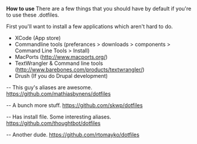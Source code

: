 **How to use**
There are a few things that you should have by default if you're to use these .dotfiles.

First you'll want to install a few applications which aren't hard to do.

* XCode (App store)
* Commandline tools (preferances > downloads > components > Command Line Tools > Install)
* MacPorts (http://www.macports.org/)
* TextWrangler & Command line tools (http://www.barebones.com/products/textwrangler/) 
* Drush (If you do Drupal development)

-- This guy's aliases are awesome.
https://github.com/mathiasbynens/dotfiles

-- A bunch more stuff.
https://github.com/skwp/dotfiles

-- Has install file. Some interesting aliases.
https://github.com/thoughtbot/dotfiles

-- Another dude.
https://github.com/rtomayko/dotfiles
